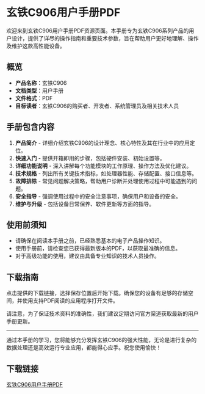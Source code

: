 # 玄铁C906用户手册PDF

欢迎来到玄铁C906用户手册PDF资源页面。本手册专为玄铁C906系列产品的用户设计，提供了详尽的操作指南和重要技术参数，旨在帮助用户更好地理解、操作及维护这款高性能设备。

## 概览

- **产品名称**：玄铁C906
- **文档类型**：用户手册
- **文件格式**：PDF
- **目标读者**：玄铁C906的购买者、开发者、系统管理员及相关技术人员

## 手册包含内容

1. **产品简介** - 详细介绍玄铁C906的设计理念、核心特性及其在行业中的应用定位。
2. **快速入门** - 提供开箱即用的步骤，包括硬件安装、初始设置等。
3. **详细功能说明** - 深入讲解每个功能模块的工作原理、操作方法及优化建议。
4. **技术规格** - 列出所有关键技术指标，如处理器性能、存储配置、接口信息等。
5. **故障排除** - 常见问题解决策略，帮助用户诊断并处理使用过程中可能遇到的问题。
6. **安全指导** - 强调使用过程中的安全注意事项，确保用户和设备的安全。
7. **维护与升级** - 包括设备日常保养、软件更新等方面的指导。

## 使用前须知

- 请确保在阅读本手册之前，已经熟悉基本的电子产品操作知识。
- 使用手册前，请检查您已获得最新版本的PDF，以获取最准确的信息。
- 对于高级功能的使用，建议由具备专业知识的技术人员操作。

## 下载指南

点击提供的下载链接，选择保存位置后开始下载。确保您的设备有足够的存储空间，并使用支持PDF阅读的应用程序打开文件。

请注意，为了保证技术资料的准确性，我们建议定期访问官方渠道获取最新的用户手册更新。

---

通过本手册的学习，您将能够充分发挥玄铁C906的强大性能，无论是进行复杂的数据处理还是高效运行专业应用，都能得心应手。祝您使用愉快！

## 下载链接

[玄铁C906用户手册PDF](https://pan.quark.cn/s/8c420c6c9bef)
